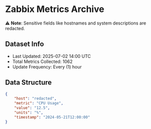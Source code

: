 # Zabbix Metrics Archive

⚠️ **Note**: Sensitive fields like hostnames and system descriptions are redacted.

## Dataset Info
- Last Updated: 2025-07-02 14:00 UTC
- Total Metrics Collected: 1062
- Update Frequency: Every (1) hour

## Data Structure
```json
{
    "host": "redacted",
    "metric": "CPU Usage",
    "value": "12.5",
    "units": "%",
    "timestamp": "2024-05-21T12:00:00"
}
```
